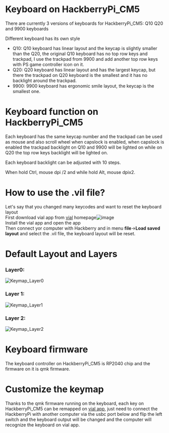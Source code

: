 # Keyboard on HackberryPi_CM5

There are currently 3 versions of keyboards for HackberryPi_CM5: Q10 Q20 and 9900 keyboards

Different keyboard has its own style

* Q10: Q10 keyboard has linear layout and the keycap is slightly smaller than the Q20, the original Q10 keyboard has no top row keys and trackpad, I use the trackpad from 9900 and add another top row keys with PS game controller icon on it.
* Q20: Q20 keyboard has linear layout and has the largest keycap, but there the trackpad on Q20 keyboard is the smallest and it has no backlight around the trackpad.
* 9900: 9900 keyboard has ergonomic smile layout, the keycap is the smallest one. 

# Keyboard function on HackberryPi_CM5

Each keyboard has the same keycap number and the trackpad can be used as mouse and also scroll wheel when capslock is enabled, when capslock is enabled the trackpad backlight on Q10 and 9900 will be lighted on while on Q20 the top row keys backlight will be lighted on.

Each keyboard backlight can be adjusted with 10 steps.

When hold Ctrl, mouse dpi /2 and while hold Alt, mouse dpix2.

# How to use the .vil file?  
Let's say that you changed many keycodes and want to reset the keyboard layout  
First download vial app from [vial](https://get.vial.today/) homepage![image](https://github.com/user-attachments/assets/351fe201-cb4a-4483-83c8-f314ae1b860c)  
Install the vial app and open the app  
Then connect yor computer with Hackberry and in menu **file**->**Load saved layout** and select the .vil file, the keyboard layout will be reset.  

# Default Layout and Layers
### Layer0:
![Keymap_Layer0](https://github.com/user-attachments/assets/85eecbcd-65fe-4cdd-a51c-9182c82d6bc5)

### Layer 1:
![Keymap_Layer1](https://github.com/user-attachments/assets/28c5043a-dd23-416b-a23b-b14b5fdf9ce6)

### Layer 2:
![Keymap_Layer2](https://github.com/user-attachments/assets/221d4d2e-35c9-4349-9c26-a69c27b6d6a1)

# Keyboard firmware

The keyboard controller on HackberryPi_CM5 is RP2040 chip and the firmware on it is qmk firmware.


# Customize the keymap

Thanks to the qmk firmware running on the keyboard, each key on HackberryPi_CM5 can be remapped on [vial app](https://get.vial.today/), just need to connect the HackberryPi with another computer via the usbc port below and flip the left switch and the keyboard output will be changed and the computer will recognize the keyboard on vial app. 
